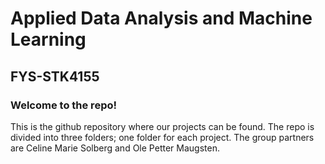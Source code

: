 # Applied Data Analysis and Machine Learning
## FYS-STK4155
### Welcome to the repo!
This is the github repository where our projects can be found. The repo is divided into three folders; one folder for each project. 
The group partners are Celine Marie Solberg and Ole Petter Maugsten.

